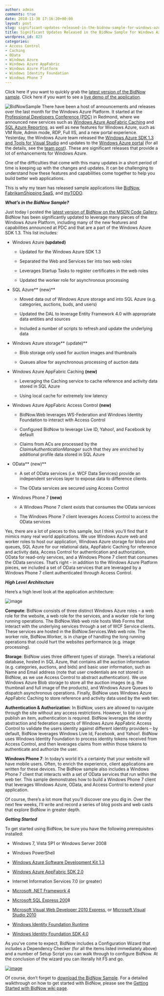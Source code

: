 ```yaml
---
author: admin
comments: true
date: 2010-11-30 17:16:20+00:00
layout: post
slug: significant-updates-released-in-the-bidnow-sample-for-windows-azure
title: Significant Updates Released in the BidNow Sample for Windows Azure
wordpress_id: 823
categories:
- Access Control
- Caching
- OData
- Windows Azure
- Windows Azure AppFabric
- Windows Azure Platform
- Windows Identity Foundation
- Windows Phone 7
---
```


Click here if you want to quickly grab the [latest version of the BidNow sample](http://code.msdn.microsoft.com/BidNowSample/Release/ProjectReleases.aspx?ReleaseId=4160). Click here if you want to see a [live demo of the application](http://bnow-sample.cloudapp.net/).

 

![BidNowSample](https://wadewegner.blob.core.windows.net/wordpress/2010/11/BidNowSample.png) There have been a host of announcements and releases over the last month for the Windows Azure Platform. It started at the [Professional Developers Conference (PDC)](http://microsoftpdc.com/) in Redmond, where we announced new services such as [Windows Azure AppFabric Caching](http://www.wadewegner.com/2010/10/new-services-and-enhancements-with-the-windows-azure-appfabric/) and [SQL Azure Reporting](http://www.microsoft.com/en-us/sqlazure/reporting.aspx), as well as new features for Windows Azure, such as VM Role, Admin mode, RDP, Full IIS, and a new portal experience. Yesterday, the Windows Azure team released the [Windows Azure SDK 1.3 and Tools for Visual Studio](http://www.microsoft.com/downloads/en/details.aspx?FamilyID=7a1089b6-4050-4307-86c4-9dadaa5ed018&displaylang=en) and updates to the [Windows Azure portal](http://windows.azure.com/) (for all the details, see the [team post](http://blogs.msdn.com/b/windowsazure/archive/2010/11/29/just-released-windows-azure-sdk-1-3-and-the-new-windows-azure-management-portal.aspx)). These are significant releases that provide a lot of enhancements for Windows Azure.

 

One of the difficulties that come with this many updates in a short period of time is keeping up with the changes and updates. It can be challenging to understand how these features and capabilities come together to help you build better web applications.

 

This is why my team has released sample applications like [BidNow](http://code.msdn.microsoft.com/BidNowSample), [FabrikamShipping SaaS](http://code.msdn.microsoft.com/fshipsaassource), and [myTODO](http://code.msdn.microsoft.com/mytodo).

 

**_What’s in the BidNow Sample?_**

 

Just today I posted the [latest version of BidNow on the MSDN Code Gallery](http://code.msdn.microsoft.com/BidNowSample/Release/ProjectReleases.aspx?ReleaseId=4160). BidNow has been significantly updated to leverage many pieces of the Windows Azure Platform, including many of the new features and capabilities announced at PDC and that are a part of the Windows Azure SDK 1.3. This list includes:

 

  
  * Windows Azure **(updated)**              
    * Updated for the Windows Azure SDK 1.3 
       
    * Separated the Web and Services tier into two web roles 
       
    * Leverages Startup Tasks to register certificates in the web roles 
       
    * Updated the worker role for asynchronous processing 
       
   
  * SQL Azure** (new)**              
    * Moved data out of Windows Azure storage and into SQL Azure (e.g. categories, auctions, buds, and users) 
       
    * Updated the DAL to leverage Entity Framework 4.0 with appropriate data entities and sources 
       
    * Included a number of scripts to refresh and update the underlying data 
       
   
  * Windows Azure storage** (update)**              
    * Blob storage only used for auction images and thumbnails 
       
    * Queues allow for asynchronous processing of auction data 
       
   
  * Windows Azure AppFabric Caching **(new)**              
    * Leveraging the Caching service to cache reference and activity data stored in SQL Azure 
       
    * Using local cache for extremely low latency 
       
   
  * Windows Azure AppFabric Access Control **(new)**              
    * BidNow.Web leverages WS-Federation and Windows Identity Foundation to interact with Access Control 
       
    * Configured BidNow to leverage Live ID, Yahoo!, and Facebook by default 
       
    * Claims from ACs are processed by the _ClaimsAuthenticationManager_ such that they are enriched by additional profile data stored in SQL Azure 
       
   
  * OData** (new)**              
    * A set of OData services (i.e. WCF Data Services) provide an independent services layer to expose data to difference clients 
       
    * The OData services are secured using Access Control 
       
   
  * Windows Phone 7 **(new)**              
    * A Windows Phone 7 client exists that consumes the OData services 
       
    * The Windows Phone 7 client leverages Access Control to access the OData services 
       
 

Yes, there are a lot of pieces to this sample, but I think you’ll find that it mimics many real world applications. We use Windows Azure web and worker roles to host our application, Windows Azure storage for blobs and queues, SQL Azure for our relational data, AppFabric Caching for reference and activity data, Access Control for authentication and authorization, OData for read-only services, and a Windows Phone 7 client that consumes the OData services. That’s right - in addition to the Windows Azure Platform pieces, we included a set of OData services that are leveraged by a Windows Phone 7 client authenticated through Access Control.

 

**_High Level Architecture_**

 

Here’s a high level look at the application architecture:

 

![image](https://wadewegner.blob.core.windows.net/wordpress/2010/11/image7.png)

 

**Compute**: BidNow consists of three distinct Windows Azure roles – a web role for the website, a web role for the services, and a worker role for long running operations. The BidNow.Web web role hosts Web Forms that interact with the underlying services through a set of WCF Service clients. These services are hosted in the BidNow.Services.Web web role. The worker role, BidNow.Worker, is in charge of handling the long running operations that could hurt the websites performance (e.g. image processing).

 

**Storage**: BidNow uses three different types of storage. There’s a relational database, hosted in SQL Azure, that contains all the auction information (e.g. categories, auctions, and bids) and basic user information, such as Name and Email address (note that user credentials are not stored in BidNow, as we use Access Control to abstract authentication). We use Windows Azure Blob storage to store all the auction images (e.g. the thumbnail and full image of the products), and Windows Azure Queues to dispatch asynchronous operations. Finally, BidNow uses Windows Azure AppFabric Caching to store reference and activity data used by the web tier.

 

**Authentication & Authorization**: In BidNow, users are allowed to navigate through the site without any access restrictions. However, to bid on or publish an item, authentication is required. BidNow leverages the identity abstraction and federation aspects of Windows Azure AppFabric Access Control to validate the users identity against different identity providers – by default, BidNow leverages Windows Live Id, Facebook, and Yahoo!. BidNow uses Windows Identity Foundation to process identity tokens received from Access Control, and then leverages claims from within those tokens to authenticate and authorize the user.

 

**Windows Phone 7**: In today’s world it’s a certainty that your website will have mobile users. Often, to enrich the experience, client applications are written for these devices. The BidNow sample also includes a Windows Phone 7 client that interacts with a set of OData services that run within the web tier. This sample demonstrates how to build a Windows Phone 7 client that leverages Windows Azure, OData, and Access Control to extend your application.

 

Of course, there’s a lot more that you’ll discover one you dig in. Over the next few weeks, I’ll write and record a series of blog posts and web casts that explore BidNow in greater depth.

 

**_Getting Started_**

 

To get started using BidNow, be sure you have the following prerequisites installed:

 

  
  * Windows 7, Vista SP1 or Windows Server 2008 
   
  * Windows PowerShell 
   
  * [Windows Azure Software Development Kit 1.3](http://go.microsoft.com/fwlink/?LinkID=128752)
   
  * [Windows Azure AppFabric SDK 2.0](http://go.microsoft.com/fwlink/?LinkID=184288)
   
  * Internet Information Services 7.0 (or greater) 
   
  * [Microsoft .NET Framework 4](http://www.microsoft.com/downloads/en/details.aspx?FamilyID=9CFB2D51-5FF4-4491-B0E5-B386F32C0992)
   
  * [Microsoft SQL Express 200](http://www.microsoft.com/express/Database/InstallOptions.aspx)8 
   
  * [Microsoft Visual Web Developer 2010 Express](http://go.microsoft.com/?linkid=7653519), or [Microsoft Visual Studio 2010](http://www.microsoft.com/downloads/en/details.aspx?FamilyID=26bae65f-b0df-4081-ae6e-1d828993d4d0)
   
  * [Windows Identity Foundation Runtime](http://www.microsoft.com/downloads/en/details.aspx?FamilyID=EB9C345F-E830-40B8-A5FE-AE7A864C4D76)
   
  * [Windows Identity Foundation SDK 4.0](http://www.microsoft.com/downloads/details.aspx?familyid=C148B2DF-C7AF-46BB-9162-2C9422208504)
 

As you’ve come to expect, BidNow includes a Configuration Wizard that includes a Dependency Checker (for all the items listed immediately above) and a number of Setup Script you can walk through to configure BidNow. At the conclusion of the wizard you can literally hit F5 and go.

 

[![image](https://wadewegner.blob.core.windows.net/wordpress/2010/11/image_thumb3.png)](https://wadewegner.blob.core.windows.net/wordpress/2010/11/image8.png)

 

Of course, don’t forget to [download the BidNow Sample](http://code.msdn.microsoft.com/BidNowSample/Release/ProjectReleases.aspx?ReleaseId=4160). For a detailed walkthrough on how to get started with BidNow, please see the [Getting Started with BidNow wiki page](http://code.msdn.microsoft.com/BidNowSample/Wiki/View.aspx?title=Getting%20Started%20with%20BidNow).
